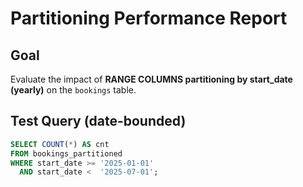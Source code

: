 # Partitioning Performance Report

## Goal
Evaluate the impact of **RANGE COLUMNS partitioning by start_date (yearly)** on the `bookings` table.

## Test Query (date-bounded)
```sql
SELECT COUNT(*) AS cnt
FROM bookings_partitioned
WHERE start_date >= '2025-01-01'
  AND start_date <  '2025-07-01';
